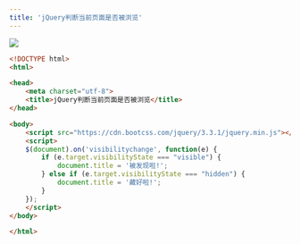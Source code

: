 ```yaml
---
title: 'jQuery判断当前页面是否被浏览'
---   
```

![](https://img-blog.csdn.net/20180925150105891?watermark/2/text/aHR0cHM6Ly9ibG9nLmNzZG4ubmV0L3h1dG9uZ2Jhbw/font/5a6L5L2T/fontsize/400/fill/I0JBQkFCMA/dissolve/70)

```html
<!DOCTYPE html>
<html>

<head>
    <meta charset="utf-8">
    <title>jQuery判断当前页面是否被浏览</title>
</head>

<body>
    <script src="https://cdn.bootcss.com/jquery/3.3.1/jquery.min.js"></script>
    <script>
    $(document).on('visibilitychange', function(e) {
        if (e.target.visibilityState === "visible") {
            document.title = '被发现啦!';
        } else if (e.target.visibilityState === "hidden") {
            document.title = '藏好啦!';
        }
    });
    </script>
</body>

</html>
```